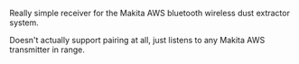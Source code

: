 Really simple receiver for the Makita AWS bluetooth wireless dust extractor system.

Doesn't actually support pairing at all, just listens to any Makita AWS transmitter
in range.
